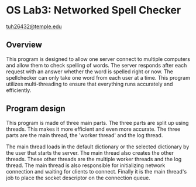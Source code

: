 # OS Lab3: Networked Spell Checker
tuh26432@temple.edu

## Overview
This program is designed to allow one server connect to multiple computers and allow them to check spelling of words. The server responds after each request with an answer whether the word is spelled right or now. The spellchecker can only take one word from each user at a time. This program utilizes multi-threading to ensure that everything runs accurately and efficiently.

## Program design

This program is made of three main parts. The three parts are split up using threads. This makes it more efficient and even more accurate. The three parts are the main thread, the 'worker thread' and the log thread. 

The main thread loads in the default dictionary or the selected dictionary by the user that starts the server. The main thread also creates the other threads. These other threads are the multiple worker threads and the log thread. The main thread is also responsible for initializing network connection and waiting for clients to connect. Finally it is the main thread's job to place the socket descriptor on the connection queue. 
